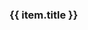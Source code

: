 <div v-for="(item, i) in linkList" :key="i">
    <h3>{{ item.title }}</h3>
    <div>
      <card :defaultValue="item.children"/>
    </div>
  </div>

  <script setup>
  import { ref } from 'vue'

  const linkList = ref([])

  linkList.value = [{text: 20220904-091108,link: ./chinaNcovs/20220904-091108.html},{text: 20220905-000059,link: ./chinaNcovs/20220905-000059.html},{text: 20220905-091352,link: ./chinaNcovs/20220905-091352.html},{text: 20220906-090829,link: ./chinaNcovs/20220906-090829.html},{text: 20220907-090633,link: ./chinaNcovs/20220907-090633.html},{text: 20220908-091906,link: ./chinaNcovs/20220908-091906.html},{text: 20220909-090908,link: ./chinaNcovs/20220909-090908.html},{text: 20220910-091052,link: ./chinaNcovs/20220910-091052.html},{text: 20220911-091102,link: ./chinaNcovs/20220911-091102.html},{text: 20220912-092342,link: ./chinaNcovs/20220912-092342.html},{text: 20220913-091603,link: ./chinaNcovs/20220913-091603.html},{text: 20220914-090904,link: ./chinaNcovs/20220914-090904.html},{text: 20220915-090854,link: ./chinaNcovs/20220915-090854.html},{text: 20220916-091035,link: ./chinaNcovs/20220916-091035.html},{text: 20220917-091032,link: ./chinaNcovs/20220917-091032.html},{text: 20220918-090835,link: ./chinaNcovs/20220918-090835.html},{text: 20220919-093110,link: ./chinaNcovs/20220919-093110.html},{text: 20220920-091533,link: ./chinaNcovs/20220920-091533.html},{text: 20220921-091520,link: ./chinaNcovs/20220921-091520.html},{text: 20220922-091139,link: ./chinaNcovs/20220922-091139.html},{text: 20220923-091036,link: ./chinaNcovs/20220923-091036.html},{text: 20220924-091126,link: ./chinaNcovs/20220924-091126.html},{text: 20220925-093007,link: ./chinaNcovs/20220925-093007.html},{text: 20220926-091329,link: ./chinaNcovs/20220926-091329.html},{text: 20220927-091524,link: ./chinaNcovs/20220927-091524.html},]
  </script>